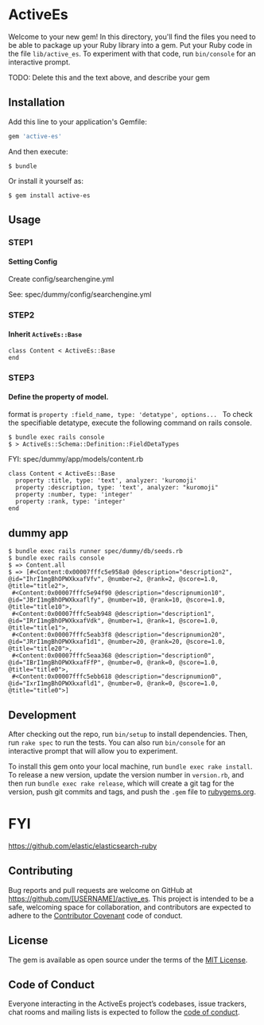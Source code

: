 # ActiveEs

Welcome to your new gem! In this directory, you'll find the files you need to be able to package up your Ruby library into a gem. Put your Ruby code in the file `lib/active_es`. To experiment with that code, run `bin/console` for an interactive prompt.

TODO: Delete this and the text above, and describe your gem

## Installation

Add this line to your application's Gemfile:

```ruby
gem 'active-es'
```

And then execute:

    $ bundle

Or install it yourself as:

    $ gem install active-es

## Usage

### STEP1
#### Setting Config
Create config/searchengine.yml

See: spec/dummy/config/searchengine.yml

### STEP2
#### Inherit `ActiveEs::Base`

```
class Content < ActiveEs::Base
end
```

### STEP3
#### Define the property of model. 

format is `property :field_name, type: 'detatype', options... `
To check the specifiable detatype, execute the following command on rails console.

```
$ bundle exec rails console
$ > ActiveEs::Schema::Definition::FieldDetaTypes
```

FYI: spec/dummy/app/models/content.rb
```
class Content < ActiveEs::Base
  property :title, type: 'text', analyzer: 'kuromoji'
  property :description, type: 'text', analyzer: "kuromoji"
  property :number, type: 'integer'
  property :rank, type: 'integer'
end
```

## dummy app

```
$ bundle exec rails runner spec/dummy/db/seeds.rb
$ bundle exec rails console
$ => Content.all
$ => [#<Content:0x00007fffc5e958a0 @description="description2", @id="IhrI1mgBhOPWXkxafVfv", @number=2, @rank=2, @score=1.0, @title="title2">,
 #<Content:0x00007fffc5e94f90 @description="descripnumion10", @id="JBrI1mgBhOPWXkxaflfy", @number=10, @rank=10, @score=1.0, @title="title10">,
 #<Content:0x00007fffc5eab948 @description="description1", @id="IRrI1mgBhOPWXkxafVdk", @number=1, @rank=1, @score=1.0, @title="title1">,
 #<Content:0x00007fffc5eab3f8 @description="descripnumion20", @id="JRrI1mgBhOPWXkxaf1d1", @number=20, @rank=20, @score=1.0, @title="title20">,
 #<Content:0x00007fffc5eaa368 @description="description0", @id="IBrI1mgBhOPWXkxafFfP", @number=0, @rank=0, @score=1.0, @title="title0">,
 #<Content:0x00007fffc5ebb618 @description="descripnumion0", @id="IxrI1mgBhOPWXkxafld1", @number=0, @rank=0, @score=1.0, @title="title0">]
```
## Development

After checking out the repo, run `bin/setup` to install dependencies. Then, run `rake spec` to run the tests. You can also run `bin/console` for an interactive prompt that will allow you to experiment.

To install this gem onto your local machine, run `bundle exec rake install`. To release a new version, update the version number in `version.rb`, and then run `bundle exec rake release`, which will create a git tag for the version, push git commits and tags, and push the `.gem` file to [rubygems.org](https://rubygems.org).

# FYI
https://github.com/elastic/elasticsearch-ruby

## Contributing

Bug reports and pull requests are welcome on GitHub at https://github.com/[USERNAME]/active_es. This project is intended to be a safe, welcoming space for collaboration, and contributors are expected to adhere to the [Contributor Covenant](http://contributor-covenant.org) code of conduct.

## License

The gem is available as open source under the terms of the [MIT License](https://opensource.org/licenses/MIT).

## Code of Conduct

Everyone interacting in the ActiveEs project’s codebases, issue trackers, chat rooms and mailing lists is expected to follow the [code of conduct](https://github.com/[USERNAME]/active_es/blob/master/CODE_OF_CONDUCT.md).
